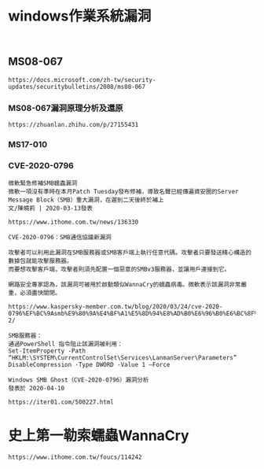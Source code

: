 # windows作業系統漏洞
```


```
## MS08-067 
```
https://docs.microsoft.com/zh-tw/security-updates/securitybulletins/2008/ms08-067
```
###  MS08-067漏洞原理分析及還原
```
https://zhuanlan.zhihu.com/p/27155431
```
### 
### 
### MS17-010 

### CVE-2020-0796
```
微軟緊急修補SMB蠕蟲漏洞
微軟一項沒有準時在本月Patch Tuesday發布修補，導致名聲已經傳遍資安圈的Server Message Block（SMB）重大漏洞，在遲到二天後終於補上
文/陳曉莉 | 2020-03-13發表

https://www.ithome.com.tw/news/136330
```
```
CVE-2020-0796：SMB通信協議新漏洞

攻擊者可以利用此漏洞在SMB服務器或SMB客戶端上執行任意代碼。攻擊者只要發送精心構造的數據包就能攻擊服務器。
而要想攻擊客戶端，攻擊者則須先配置一個惡意的SMBv3服務器，並讓用戶連接到它。

網路安全專家認為，該漏洞可被用於啟動類似WannaCry的蠕蟲病毒。微軟表示該漏洞非常嚴重，必須盡快關閉。

https://www.kaspersky-member.com.tw/blog/2020/03/24/cve-2020-0796%EF%BC%9Asmb%E9%80%9A%E4%BF%A1%E5%8D%94%E8%AD%B0%E6%96%B0%E6%BC%8F%E6%B4%9E-2/

SMB服務器：
通過PowerShell 指令阻止該漏洞被利用：
Set-ItemProperty -Path “HKLM:\SYSTEM\CurrentControlSet\Services\LanmanServer\Parameters” DisableCompression -Type DWORD -Value 1 –Force
```
```
Windows SMB Ghost（CVE-2020-0796）漏洞分析
發表於 2020-04-10

https://iter01.com/500227.html
```

# 史上第一勒索蠕蟲WannaCry
```
https://www.ithome.com.tw/foucs/114242
```

```

```
